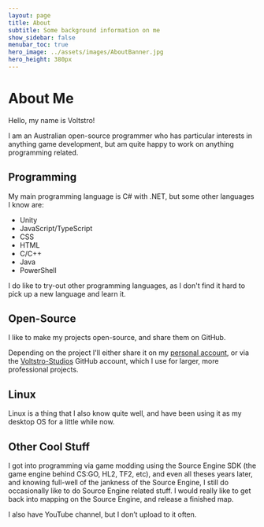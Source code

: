 ```yaml
---
layout: page
title: About
subtitle: Some background information on me
show_sidebar: false
menubar_toc: true
hero_image: ../assets/images/AboutBanner.jpg
hero_height: 380px
---
```


# About Me

Hello, my name is Voltstro!

I am an Australian open-source programmer who has particular interests in anything game development, but am quite happy to work on anything programming related.

## Programming

My main programming language is C# with .NET, but some other languages I know are:

- Unity
- JavaScript/TypeScript
- CSS
- HTML
- C/C++
- Java
- PowerShell

I do like to try-out other programming languages, as I don't find it hard to pick up a new language and learn it.

## Open-Source

I like to make my projects open-source, and share them on GitHub.

Depending on the project I'll either share it on my [personal account](https://github.com/Voltstro), or via the [Voltstro-Studios](https://github.com/Voltstro-Studios) GitHub account, which I use for larger, more professional projects.

## Linux

Linux is a thing that I also know quite well, and have been using it as my desktop OS for a little while now.

## Other Cool Stuff

I got into programming via game modding using the Source Engine SDK (the game engine behind CS:GO, HL2, TF2, etc), and even all theses years later, and knowing full-well of the jankness of the Source Engine, I still do occasionally like to do Source Engine related stuff. I would really like to get back into mapping on the Source Engine, and release a finished map.

I also have YouTube channel, but I don’t upload to it often.

